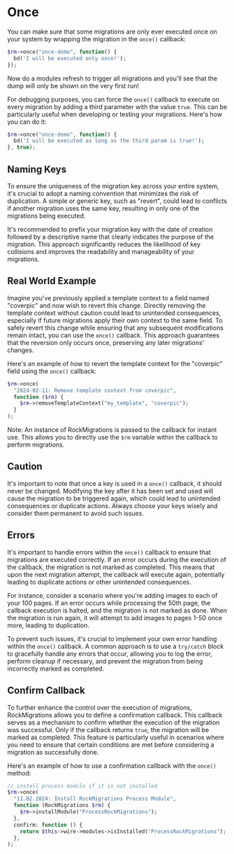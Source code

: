 # Once

You can make sure that some migrations are only ever executed once on your system by wrapping the migration in the `once()` callback:

```php
$rm->once("once-demo", function() {
  bd('I will be executed only once!');
});
```

Now do a modules refresh to trigger all migrations and you'll see that the dump will only be shown on the very first run!

For debugging purposes, you can force the `once()` callback to execute on every migration by adding a third parameter with the value `true`. This can be particularly useful when developing or testing your migrations. Here's how you can do it:

```php
$rm->once("once-demo", function() {
  bd('I will be executed as long as the third param is true!');
}, true);
```

## Naming Keys

To ensure the uniqueness of the migration key across your entire system, it's crucial to adopt a naming convention that minimizes the risk of duplication. A simple or generic key, such as "revert", could lead to conflicts if another migration uses the same key, resulting in only one of the migrations being executed.

It's recommended to prefix your migration key with the date of creation followed by a descriptive name that clearly indicates the purpose of the migration. This approach significantly reduces the likelihood of key collisions and improves the readability and manageability of your migrations.

## Real World Example

Imagine you've previously applied a template context to a field named "coverpic" and now wish to revert this change. Directly removing the template context without caution could lead to unintended consequences, especially if future migrations apply their own context to the same field. To safely revert this change while ensuring that any subsequent modifications remain intact, you can use the `once()` callback. This approach guarantees that the reversion only occurs once, preserving any later migrations' changes.

Here's an example of how to revert the template context for the "coverpic" field using the `once()` callback:

```php
$rm->once(
  "2024-02-11: Remove template context from coverpic",
  function ($rm) {
    $rm->removeTemplateContext("my_template", "coverpic");
  }
);
```

Note: An instance of RockMigrations is passed to the callback for instant use. This allows you to directly use the `$rm` variable within the callback to perform migrations.

## Caution

It's important to note that once a key is used in a `once()` callback, it should never be changed. Modifying the key after it has been set and used will cause the migration to be triggered again, which could lead to unintended consequences or duplicate actions. Always choose your keys wisely and consider them permanent to avoid such issues.

## Errors

It's important to handle errors within the `once()` callback to ensure that migrations are executed correctly. If an error occurs during the execution of the callback, the migration is not marked as completed. This means that upon the next migration attempt, the callback will execute again, potentially leading to duplicate actions or other unintended consequences.

For instance, consider a scenario where you're adding images to each of your 100 pages. If an error occurs while processing the 50th page, the callback execution is halted, and the migration is not marked as done. When the migration is run again, it will attempt to add images to pages 1-50 once more, leading to duplication.

To prevent such issues, it's crucial to implement your own error handling within the `once()` callback. A common approach is to use a `try/catch` block to gracefully handle any errors that occur, allowing you to log the error, perform cleanup if necessary, and prevent the migration from being incorrectly marked as completed.

## Confirm Callback

To further enhance the control over the execution of migrations, RockMigrations allows you to define a confirmation callback. This callback serves as a mechanism to confirm whether the execution of the migration was successful. Only if the callback returns `true`, the migration will be marked as completed. This feature is particularly useful in scenarios where you need to ensure that certain conditions are met before considering a migration as successfully done.

Here's an example of how to use a confirmation callback with the `once()` method:

```php
// install process module if it is not installed
$rm->once(
  "11.02.2024: Install RockMigrations Process Module",
  function (RockMigrations $rm) {
    $rm->installModule("ProcessRockMigrations");
  },
  confirm: function () {
    return $this->wire->modules->isInstalled("ProcessRockMigrations");
  },
);
```
